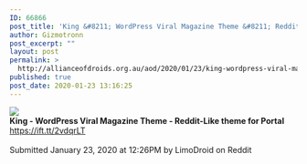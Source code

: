 ```yaml
---
ID: 66866
post_title: 'King &#8211; WordPress Viral Magazine Theme &#8211; Reddit-Like theme for Portal &#8211; Seen on Reddit'
author: Gizmotronn
post_excerpt: ""
layout: post
permalink: >
  http://allianceofdroids.org.au/aod/2020/01/23/king-wordpress-viral-magazine-theme-reddit-like-theme-for-portal-seen-on-reddit/
published: true
post_date: 2020-01-23 13:16:25
---
```

<img src="https://s3.envato.com/files/276970398/01_screenshot.__large_preview.png"><br>
<b>King - WordPress Viral Magazine Theme - Reddit-Like theme for Portal</b><br>
https://ift.tt/2vdqrLT<br>
<br>
Submitted January 23, 2020 at 12:26PM by LimoDroid on Reddit<br>